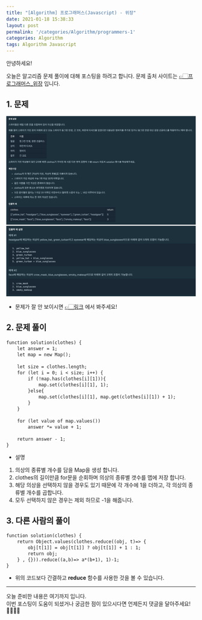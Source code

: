 ```yaml
---
title: "[Algorithm] 프로그래머스(Javascript) - 위장"
date: 2021-01-18 15:38:33
layout: post
permalink: '/categories/Algorithm/programmers-1'
categories: Algorithm
tags: Algorithm Javascript
---
```


안녕하세요!

오늘은 알고리즘 문제 풀이에 대해 포스팅을 하려고 합니다.
문제 출처 사이트는 [👉🏻프로그래머스_위장](https://programmers.co.kr/learn/courses/30/lessons/42578) 입니다.


## 1. 문제
![programmers_1](/assets/images/algorithm/programmers/programmers_1.png)
![programmers_2](/assets/images/algorithm/programmers/programmers_2.png)

- 문제가 잘 안 보이시면 [👉🏻링크](https://programmers.co.kr/learn/courses/30/lessons/42578) 에서 봐주세요!


## 2. 문제 풀이 
```
function solution(clothes) {
    let answer = 1;
    let map = new Map();

    let size = clothes.length;
    for (let i = 0; i < size; i++) {
        if (!map.has(clothes[i][1])){
            map.set(clothes[i][1], 1);
        }else{
            map.set(clothes[i][1], map.get(clothes[i][1]) + 1);
        }
    }

    for (let value of map.values())
        answer *= value + 1;

    return answer - 1;
}
```

- 설명
1. 의상의 종류별 개수를 담을 Map을 생성 합니다.
2. clothes의 길이만큼 for문을 순회하며 의상의 종류별 갯수를 맵에 저장 합니다.
3. 해당 의상을 선택하지 않을 경우도 있기 때문에 각 개수에 1을 더하고, 각 의상의 종류별 개수를 곱합니다.
4. 모두 선택하지 않은 경우는 제외 하므로 -1을 해줍니다.


## 3. 다른 사람의 풀이
```
function solution(clothes) {
    return Object.values(clothes.reduce((obj, t)=> {
        obj[t[1]] = obj[t[1]] ? obj[t[1]] + 1 : 1;
        return obj;
    } , {})).reduce((a,b)=> a*(b+1), 1)-1;    
}
```
- 위의 코드보다 간결하고 **reduce** 함수를 사용한 것을 볼 수 있습니다.


-----

오늘 준비한 내용은 여기까지 입니다.  
이번 포스팅이 도움이 되셨거나 궁금한 점이 있으시다면 언제든지 댓글을 달아주세요!🙋🏻‍♀️✨   
